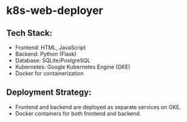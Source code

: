 # k8s-web-deployer

## Tech Stack:
- Frontend: HTML, JavaScript
- Backend: Python (Flask)
- Database: SQLite/PostgreSQL
- Kubernetes: Google Kubernetes Engine (GKE)
- Docker for containerization

## Deployment Strategy:
- Frontend and backend are deployed as separate services on GKE.
- Docker containers for both frontend and backend.
